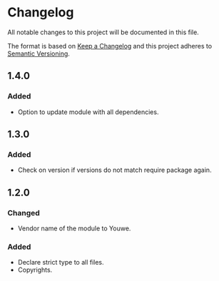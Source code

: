 # Changelog
All notable changes to this project will be documented in this file.

The format is based on [Keep a Changelog](http://keepachangelog.com/en/1.0.0/)
and this project adheres to [Semantic Versioning](http://semver.org/spec/v2.0.0.html).

## 1.4.0
### Added
- Option to update module with all dependencies.

## 1.3.0
### Added
- Check on version if versions do not match require package again.

## 1.2.0
### Changed
- Vendor name of the module to Youwe.

### Added
- Declare strict type to all files.
- Copyrights.
